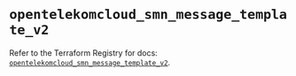 # `opentelekomcloud_smn_message_template_v2`

Refer to the Terraform Registry for docs: [`opentelekomcloud_smn_message_template_v2`](https://registry.terraform.io/providers/opentelekomcloud/opentelekomcloud/1.36.48/docs/resources/smn_message_template_v2).
